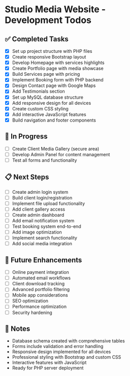 # Studio Media Website - Development Todos

## ✅ Completed Tasks
- [x] Set up project structure with PHP files
- [x] Create responsive Bootstrap layout
- [x] Develop Homepage with services highlights
- [x] Create Portfolio page with media showcase
- [x] Build Services page with pricing
- [x] Implement Booking form with PHP backend
- [x] Design Contact page with Google Maps
- [x] Add Testimonials section
- [x] Set up MySQL database structure
- [x] Add responsive design for all devices
- [x] Create custom CSS styling
- [x] Add interactive JavaScript features
- [x] Build navigation and footer components

## 🚧 In Progress
- [ ] Create Client Media Gallery (secure area)
- [ ] Develop Admin Panel for content management
- [ ] Test all forms and functionality

## 📋 Next Steps
- [ ] Create admin login system
- [ ] Build client login/registration
- [ ] Implement file upload functionality
- [ ] Add client gallery access
- [ ] Create admin dashboard
- [ ] Add email notification system
- [ ] Test booking system end-to-end
- [ ] Add image optimization
- [ ] Implement search functionality
- [ ] Add social media integration

## 🚀 Future Enhancements
- [ ] Online payment integration
- [ ] Automated email workflows
- [ ] Client download tracking
- [ ] Advanced portfolio filtering
- [ ] Mobile app considerations
- [ ] SEO optimization
- [ ] Performance optimization
- [ ] Security hardening

## 📝 Notes
- Database schema created with comprehensive tables
- Forms include validation and error handling
- Responsive design implemented for all devices
- Professional styling with Bootstrap and custom CSS
- Interactive features with JavaScript
- Ready for PHP server deployment
